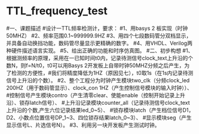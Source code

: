 # TTL_frequency_test
#一、课题描述
#设计一TTL频率检测计，要求：
#1、用basys 2 板实现（时钟50MHZ）
#2、频率范围0.1~999999.9HZ
#3、用四个七段数码管分双档显示，并具备自动换挡功能，数码管尽量显示更精确的数字。
#4、用VHDL、Verilog两种硬件描述语言实现。
#5、给出正确的功能和时序仿真图。
#二、初步构想
#1、根据测频率的原理，采用在一已知时间t0内，记录待测信号clock_text上升沿的个数N，则f=N/t0，t0可以用Basys 2开发板上自带时钟50MHZ分频之后产生，为了检测的方便性，#我们将精度降低为1HZ（原因见七），t0取1s（在1s内记录待测信号上升沿的个数）。
#2、整个工程分为时钟产生模块two_clk（分频clock_led 200HZ（用于数码管显示）、clock_con 1HZ（产生控制信号模块的输入时钟））、
#控制信号产生模块contro（产生清零clear、使能enable（控制开始记录上升沿）、锁存latch信号）、
#上升沿记录模块counter_all（记录待测信号clock_text上升沿的个数,产生六位记录结果led_0~5）、
#锁存模块latch（产生档位信号D1，D2、小数点位置信号DP_1~3、四位锁存结果latch_0~3）、
#显示模块seg（产生显示信号L、片选信号N）。
#3、利用另一块开发板产生测试时钟。
